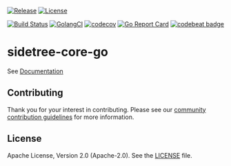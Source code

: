 [![Release](https://img.shields.io/github/release/trustbloc/sidetree-core-go.svg?style=flat-square)](https://github.com/trustbloc/sidetree-core-go/releases/latest)
[![License](https://img.shields.io/badge/License-Apache%202.0-blue.svg)](https://raw.githubusercontent.com/trustbloc/sidetree-core-go/master/LICENSE)

[![Build Status](https://dev.azure.com/trustbloc/sidetree-core-go/_apis/build/status/trustbloc.sidetree-core-go?branchName=master)](https://dev.azure.com/trustbloc/sidetree-core-go/_build/latest?definitionId=2&branchName=master)
[![GolangCI](https://golangci.com/badges/github.com/trustbloc/sidetree-core-go.svg)](https://golangci.com/r/github.com/trustbloc/sidetree-core-go)
[![codecov](https://codecov.io/gh/trustbloc/sidetree-core-go/branch/master/graph/badge.svg)](https://codecov.io/gh/trustbloc/sidetree-core-go)
[![Go Report Card](https://goreportcard.com/badge/github.com/trustbloc/sidetree-core-go?style=flat-square)](https://goreportcard.com/report/github.com/trustbloc/sidetree-core-go)
[![codebeat badge](https://codebeat.co/badges/d549a1a4-372c-416b-ae56-7b6e395b3a56)](https://codebeat.co/projects/github-com-trustbloc-sidetree-core-go-master)

# sidetree-core-go
See [Documentation](https://trustbloc-sidetree-core-go.readthedocs.io/en/latest/)

## Contributing
Thank you for your interest in contributing. Please see our [community contribution guidelines](https://github.com/trustbloc/community/blob/master/CONTRIBUTING.md) for more information.

## License
Apache License, Version 2.0 (Apache-2.0). See the [LICENSE](LICENSE) file.
